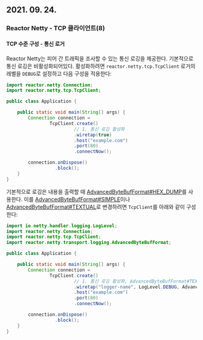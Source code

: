 ## 2021. 09. 24.

### Reactor Netty - TCP 클라이언트(8)

#### TCP 수준 구성 - 통신 로거

Reactor Netty는 피어 간 트래픽을 조사할 수 있는 통신 로깅을 제공한다. 기본적으로 통신 로깅은 비활성화되어있다. 활성화하려면 `reactor.netty.tcp.TcpClient` 로거의 레벨을 `DEBUG`로 설정하고 다음 구성을 적용한다:

```java
import reactor.netty.Connection;
import reactor.netty.tcp.TcpClient;

public class Application {

	public static void main(String[] args) {
		Connection connection =
				TcpClient.create()
            			 // 1. 통신 로깅 활성화
				         .wiretap(true) 
				         .host("example.com")
				         .port(80)
				         .connectNow();

		connection.onDispose()
		          .block();
	}
}
```

기본적으로 로깅은 내용을 출력할 때 [AdvancedByteBufFormat#HEX_DUMP][advancedbytebufformat-hexdump]를 사용한다. 이를 [AdvancedByteBufFormat#SIMPLE][advancedbytebufformat-simple]이나 [AdvancedByteBufFormat#TEXTUAL][advancedbytebufformat-textual]로 변경하려면 `TcpClient`를 아래와 같이 구성한다:

```java
import io.netty.handler.logging.LogLevel;
import reactor.netty.Connection;
import reactor.netty.tcp.TcpClient;
import reactor.netty.transport.logging.AdvancedByteBufFormat;

public class Application {

	public static void main(String[] args) {
		Connection connection =
				TcpClient.create()
            			 // 1. 통신 로깅 활성화, AdvancedByteBufFormat#TEXTUAL을 사용해 내용을 출력한다
				         .wiretap("logger-name", LogLevel.DEBUG, AdvancedByteBufFormat.TEXTUAL) 
				         .host("example.com")
				         .port(80)
				         .connectNow();

		connection.onDispose()
		          .block();
	}
}
```





[advancedbytebufformat-hexdump]: https://projectreactor.io/docs/netty/release/api/reactor/netty/transport/logging/AdvancedByteBufFormat.html#HEX_DUMP
[advancedbytebufformat-simple]: https://projectreactor.io/docs/netty/release/api/reactor/netty/transport/logging/AdvancedByteBufFormat.html#SIMPLE
[advancedbytebufformat-textual]: https://projectreactor.io/docs/netty/release/api/reactor/netty/transport/logging/AdvancedByteBufFormat.html#TEXTUAL